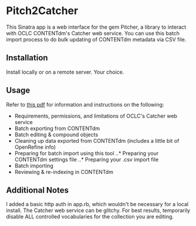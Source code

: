# Pitch2Catcher
This Sinatra app is a web interface for the gem Pitcher, a library to interact with OCLC CONTENTdm's Catcher web service. You can use this batch import process to do bulk updating of CONTENTdm metadata via CSV file.

## Installation
Install locally or on a remote server. Your choice.

## Usage
Refer to [this pdf](/public/BatchEditingCONTENTdmRecords.pdf) for information and instructions on the following:
* Requirements, permissions, and limitations of OCLC's Catcher web service
* Batch exporting from CONTENTdm
* Batch editing & compound objects
* Cleaning up data exported from CONTENTdm (includes a little bit of OpenRefine info)
* Preparing for batch import using this tool
..* Preparing your CONTENTdm settings file
..* Preparing your .csv import file
* Batch importing
* Reviewing & re-indexing in CONTENTdm

## Additional Notes
I added a basic http auth in app.rb, which wouldn't be necessary for a local install.
The Catcher web service can be glitchy. For best results, temporarily disable ALL controlled vocabularies for the collection you are editing. 
